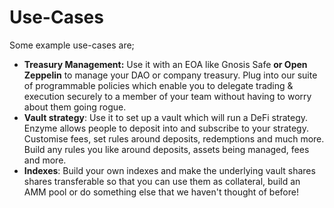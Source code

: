 # Use-Cases

Some example use-cases are;

* **Treasury Management:** Use it with an EOA like Gnosis Safe **or Open Zeppelin** to manage your DAO or company treasury. Plug into our suite of programmable policies which enable you to delegate trading & execution securely to a member of your team without having to worry about them going rogue.
* **Vault strategy**: Use it to set up a vault which will run a DeFi strategy. Enzyme allows people to deposit into and subscribe to your strategy. Customise fees, set rules around deposits, redemptions and much more. Build any rules you like around deposits, assets being managed, fees and more.
* **Indexes**: Build your own indexes and make the underlying vault shares shares transferable so that you can use them as collateral, build an AMM pool or do something else that we haven't thought of before!&#x20;


